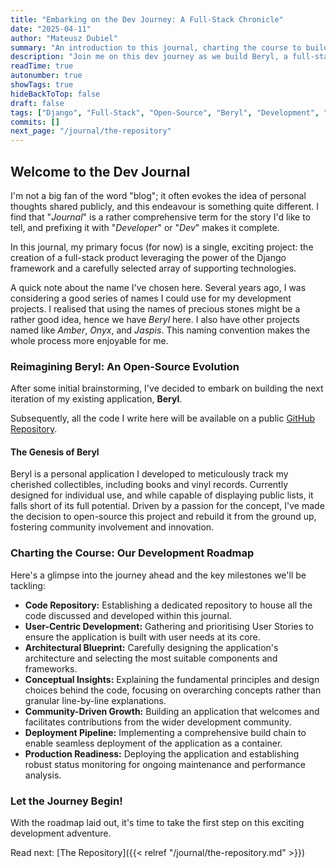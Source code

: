 ```yaml
---
title: "Embarking on the Dev Journey: A Full-Stack Chronicle"
date: "2025-04-11"
author: "Mateusz Dubiel"
summary: "An introduction to this journal, charting the course to build a robust, open-source full-stack application, Beryl, powered by Django and modern technologies."
description: "Join me on this dev journey as we build Beryl, a full-stack applications, from the ground up using the Django framework and a suite of cutting-edge technologies. This journal will document every step of the open-source process."
readTime: true
autonumber: true
showTags: true
hideBackToTop: false
draft: false
tags: ["Django", "Full-Stack", "Open-Source", "Beryl", "Development", "Project Chronicle"]
commits: []
next_page: "/journal/the-repository"
---
```

## Welcome to the Dev Journal

I'm not a big fan of the word "blog"; it often evokes the idea of personal thoughts shared publicly, and this endeavour is something quite different. I find that "*Journal*" is a rather comprehensive term for the story I'd like to tell, and prefixing it with "*Developer*" or "*Dev*" makes it complete.

In this journal, my primary focus (for now) is a single, exciting project: the creation of a full-stack product leveraging the power of the Django framework and a carefully selected array of supporting technologies.

A quick note about the name I've chosen here. Several years ago, I was considering a good series of names I could use for my development projects. I realised that using the names of precious stones might be a rather good idea, hence we have *Beryl* here. I also have other projects named like *Amber*, *Onyx*, and *Jaspis*. This naming convention makes the whole process more enjoyable for me.

### Reimagining Beryl: An Open-Source Evolution

After some initial brainstorming, I've decided to embark on building the next iteration of my existing application, **Beryl**.

Subsequently, all the code I write here will be available on a public [GitHub Repository](https://github.com/mdubiel/beryl3).

#### The Genesis of Beryl

Beryl is a personal application I developed to meticulously track my cherished collectibles, including books and vinyl records. Currently designed for individual use, and while capable of displaying public lists, it falls short of its full potential. Driven by a passion for the concept, I've made the decision to open-source this project and rebuild it from the ground up, fostering community involvement and innovation.

### Charting the Course: Our Development Roadmap

Here's a glimpse into the journey ahead and the key milestones we'll be tackling:

* **Code Repository:** Establishing a dedicated repository to house all the code discussed and developed within this journal.
* **User-Centric Development:** Gathering and prioritising User Stories to ensure the application is built with user needs at its core.
* **Architectural Blueprint:** Carefully designing the application's architecture and selecting the most suitable components and frameworks.
* **Conceptual Insights:** Explaining the fundamental principles and design choices behind the code, focusing on overarching concepts rather than granular line-by-line explanations.
* **Community-Driven Growth:** Building an application that welcomes and facilitates contributions from the wider development community.
* **Deployment Pipeline:** Implementing a comprehensive build chain to enable seamless deployment of the application as a container.
* **Production Readiness:** Deploying the application and establishing robust status monitoring for ongoing maintenance and performance analysis.

### Let the Journey Begin!

With the roadmap laid out, it's time to take the first step on this exciting development adventure.

Read next: [The Repository]({{< relref "/journal/the-repository.md" >}})
